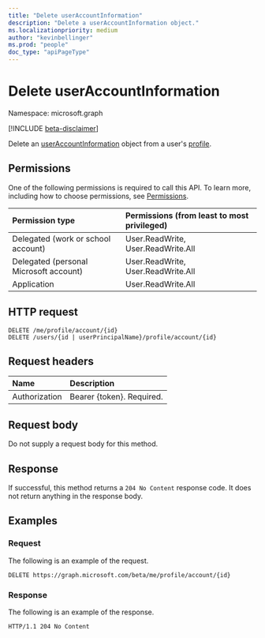```yaml
---
title: "Delete userAccountInformation"
description: "Delete a userAccountInformation object."
ms.localizationpriority: medium
author: "kevinbellinger"
ms.prod: "people"
doc_type: "apiPageType"
---
```


# Delete userAccountInformation

Namespace: microsoft.graph

[!INCLUDE [beta-disclaimer](../../includes/beta-disclaimer.md)]

Delete an [userAccountInformation](../resources/useraccountinformation.md) object from a user's [profile](../resources/profile.md).

## Permissions

One of the following permissions is required to call this API. To learn more, including how to choose permissions, see [Permissions](/graph/permissions-reference).

| Permission type                        | Permissions (from least to most privileged) |
|:---------------------------------------|:--------------------------------------------|
| Delegated (work or school account)     | User.ReadWrite, User.ReadWrite.All          |
| Delegated (personal Microsoft account) | User.ReadWrite, User.ReadWrite.All          |
| Application                            | User.ReadWrite.All                          |

## HTTP request

<!-- { "blockType": "ignored" } -->

```http
DELETE /me/profile/account/{id}
DELETE /users/{id | userPrincipalName}/profile/account/{id}
```

## Request headers

| Name           | Description                |
|:---------------|:---------------------------|
| Authorization  | Bearer {token}. Required.  |

## Request body

Do not supply a request body for this method.

## Response

If successful, this method returns a `204 No Content` response code. It does not return anything in the response body.

## Examples

### Request

The following is an example of the request.

<!-- {
  "blockType": "request",
  "name": "delete_useraccountinformation"
}-->

```http
DELETE https://graph.microsoft.com/beta/me/profile/account/{id}
```

### Response

The following is an example of the response.

<!-- {
  "blockType": "response",
  "truncated": true
} -->

```http
HTTP/1.1 204 No Content
```

